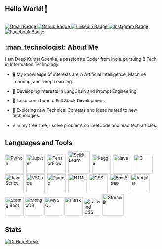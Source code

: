 <div>
  <h2>Hello World!<g-emoji class="g-emoji" alias="wave" fallback-src="https://github.githubassets.com/images/icons/emoji/unicode/1f44b.png">👋</g-emoji></h2>
</div>
<img src="https://komarev.com/ghpvc/?username=deepgoenka&style=flat-square&color=blue" alt=""/>
<br>
<br>

<div id="badges">
  <a href="mailto:deepgoenkamail@gmail.com">
    <img src="https://img.shields.io/badge/Gmail-red?style=for-the-badge&logo=Gmail&logoColor=white" alt="Gmail Badge"/>
  </a>
  <a href="https://github.com/deepgoenka">
    <img src="https://img.shields.io/badge/Github-black?style=for-the-badge&logo=Github&logoColor=white" alt="Github Badge"/>
  </a>
  <a href="https://www.linkedin.com/in/deepkumargoenka/">
    <img src="https://img.shields.io/badge/LinkedIn-blue?style=for-the-badge&logo=LinkedIn&logoColor=white" alt="LinkedIn Badge"/>
  </a>
  <a href="https://www.instagram.com/invites/contact/?i=br3tfi19t2qc&utm_content=m8neqvu">
    <img src="https://img.shields.io/badge/Instagram-orange?style=for-the-badge&logo=Instagram&logoColor=black" alt="Instagram Badge"/>
  </a>
  <a href="https://www.facebook.com/profile.php?id=100082915457406&mibextid=ZbWKwL">
    <img src="https://img.shields.io/badge/Facebook-blue?style=for-the-badge&logo=Facebook&logoColor=white" alt="Facebook Badge"/>
  </a>
</div>

<div>
<h2> :man_technologist: About Me</h2>
</div>
I am Deep Kumar Goenka, a passionate Coder from India, pursuing B.Tech in Information Technology.

- :desktop_computer: My knowledge of interests are in Artificial Intelligence, Machine Learning, and Deep Learning.

- :robot: Developing interests in LangChain and Prompt Engineering.
  
- :telescope: I also contribute to Full Stack Development.

- :seedling: Exploring new Technical Contents and ideas related to new technologies.

- :zap: In my free time, I solve problems on LeetCode and read tech articles.

<div>
<h2>Languages and Tools</h2>
</div>
<div>
  <img src="https://cdn.jsdelivr.net/gh/devicons/devicon/icons/python/python-original.svg" alt="Python" height="60">&nbsp;
  <img src="https://cdn.jsdelivr.net/gh/devicons/devicon/icons/jupyter/jupyter-original.svg" alt="Jupyter" height="60"/>&nbsp;
  <img src="https://cdn.jsdelivr.net/gh/devicons/devicon/icons/tensorflow/tensorflow-original.svg" alt="TensorFlow" height="60"/>&nbsp;
  <img src="https://cdn.jsdelivr.net/gh/devicons/devicon/icons/scikitlearn/scikitlearn-original.svg" alt="Scikit Learn" height="70"/>&nbsp;
  <img src="https://cdn.jsdelivr.net/gh/devicons/devicon/icons/kaggle/kaggle-original.svg" alt="Kaggle" height="60"/>&nbsp;
  <img src="https://cdn.jsdelivr.net/gh/devicons/devicon/icons/java/java-original.svg" alt="Java" height="60"/>&nbsp;
  <img src="https://cdn.jsdelivr.net/gh/devicons/devicon/icons/c/c-original.svg" alt="C" height="60"/>&nbsp;
  <img src="https://cdn.jsdelivr.net/gh/devicons/devicon/icons/javascript/javascript-original.svg" alt="JavaScript" height="60"/>&nbsp;
  <img src="https://cdn.jsdelivr.net/gh/devicons/devicon/icons/vscode/vscode-original.svg" alt="VSCode" height="60"/>&nbsp;
  <img src="https://cdn.jsdelivr.net/gh/devicons/devicon/icons/django/django-plain.svg" alt="Django" height="60"/>&nbsp;
  <img src="https://cdn.jsdelivr.net/gh/devicons/devicon/icons/html5/html5-original.svg" alt="HTML" height="60"/>&nbsp;
  <img src="https://cdn.jsdelivr.net/gh/devicons/devicon/icons/css3/css3-original.svg" alt="CSS" height="60"/>&nbsp;
  <img src="https://cdn.jsdelivr.net/gh/devicons/devicon/icons/bootstrap/bootstrap-original.svg" alt="BootStrap" height="60"/>&nbsp;
  <img src="https://cdn.jsdelivr.net/gh/devicons/devicon/icons/angularjs/angularjs-original.svg" alt="Angular" height="60"/>
  <img src="https://dz2cdn1.dzone.com/storage/temp/12434118-spring-boot-logo.png" alt="Spring Boot" height="60"/>
  <img src="https://cdn.iconscout.com/icon/free/png-256/free-mongodb-3629020-3030245.png" alt="MongoDB" height="60"/>
  <img src="https://cdn-icons-png.flaticon.com/512/5968/5968313.png" alt="MySQL" height="60"/>
  <img src="https://static-00.iconduck.com/assets.00/programming-language-flask-icon-2048x1826-wf5k5ugs.png" alt="Flask" height="60"/>
  <img src="https://tailwindcss.com/_next/static/media/tailwindcss-mark.3c5441fc7a190fb1800d4a5c7f07ba4b1345a9c8.svg" alt="Tailwind CSS" height="55"/>
  <img src="https://cdn.jsdelivr.net/gh/devicons/devicon/icons/streamlit/streamlit-original.svg" alt="Streamlit" height="70"/>
</div>

<div>
  <h2>Stats</h2>
</div>

[![GitHub Streak](http://github-readme-streak-stats.herokuapp.com?user=deepgoenka&theme=flag-india)](#)
<br>
